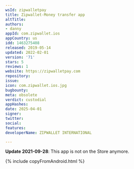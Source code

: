 ```yaml
---
wsId: zipwalletpay
title: Zipwallet-Money transfer app
altTitle: 
authors:
- danny
appId: com.zipwallet.ios
appCountry: us
idd: 1463275408
released: 2019-05-14
updated: 2022-02-01
version: '71'
stars: 5
reviews: 1
website: https://zipwalletpay.com
repository: 
issue: 
icon: com.zipwallet.ios.jpg
bugbounty: 
meta: obsolete
verdict: custodial
appHashes: 
date: 2025-04-01
signer: 
twitter: 
social: 
features: 
developerName: ZIPWALLET INTERNATIONAL

---
```


**Update 2021-09-28**: This app is not on the Store anymore.

{% include copyFromAndroid.html %}
